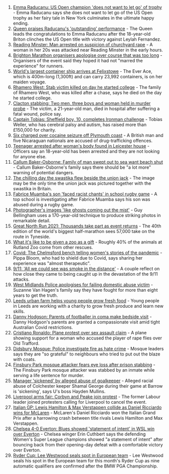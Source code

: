 1. [Emma Raducanu: US Open champion 'does not want to let go' of trophy](https://www.bbc.co.uk/sport/tennis/58533776?at_medium=RSS&at_campaign=KARANGA) - Emma Raducanu says she does not want to let go of the US Open trophy as her fairy tale in New York culminates in the ultimate happy ending.
2. [Queen praises Raducanu's 'outstanding' performance](https://www.bbc.co.uk/sport/tennis/58533034?at_medium=RSS&at_campaign=KARANGA) - The Queen leads the congratulations to Emma Raducanu after the 18-year-old Briton clinches the US Open title with victory against Leylah Fernandez.
3. [Reading Minster: Man arrested on suspicion of churchyard rape](https://www.bbc.co.uk/news/uk-england-berkshire-58538181?at_medium=RSS&at_campaign=KARANGA) - A woman in her 20s was attacked near Reading Minster in the early hours.
4. [Brighton Marathon organisers apologise over course that was too long](https://www.bbc.co.uk/news/uk-england-sussex-58538441?at_medium=RSS&at_campaign=KARANGA) - Organisers of the event said they hoped it had not "marred the experience" for runners.
5. [World's largest container ship arrives at Felixstowe](https://www.bbc.co.uk/news/uk-england-suffolk-58521299?at_medium=RSS&at_campaign=KARANGA) - The Ever Ace, which is 400m-long (1,300ft) and can carry 23,992 containers, is on her maiden voyage.
6. [Rhamero West: Stab victim killed on day he started college](https://www.bbc.co.uk/news/uk-england-manchester-58536344?at_medium=RSS&at_campaign=KARANGA) - The family of Rhamero West, who was killed after a chase, says he died on the day he started college.
7. [Clacton stabbing: Two men, three boys and woman held in murder probe](https://www.bbc.co.uk/news/uk-england-essex-58535593?at_medium=RSS&at_campaign=KARANGA) - The victim, a 21-year-old man, died in hospital after suffering a fatal wound, police say.
8. [Captain Tobias: Sheffield boy, 10, completes Ironman challenge](https://www.bbc.co.uk/news/uk-england-south-yorkshire-58528510?at_medium=RSS&at_campaign=KARANGA) - Tobias Weller, who has cerebral palsy and autism, has raised more than £150,000 for charity.
9. [Six charged over cocaine seizure off Plymouth coast](https://www.bbc.co.uk/news/uk-england-devon-58537020?at_medium=RSS&at_campaign=KARANGA) - A British man and five Nicaraguan nationals are accused of drug-trafficking offences.
10. [Teenager arrested after woman's body found in Leicester house](https://www.bbc.co.uk/news/uk-england-leicestershire-58536008?at_medium=RSS&at_campaign=KARANGA) - Officers say an 18-year-old has been arrested and they are not looking for anyone else.
11. [Callum Baker-Osborne: Family of man swept out to sea want beach shut](https://www.bbc.co.uk/news/uk-england-dorset-58536098?at_medium=RSS&at_campaign=KARANGA) - Callum Baker-Osborne's family says there should be "a lot more" warning of potential dangers.
12. [The chilling day the swastika flew beside the union jack](https://www.bbc.co.uk/news/uk-england-nottinghamshire-58341335?at_medium=RSS&at_campaign=KARANGA) - The image may be the only time the union jack was pictured together with the swastika in Britain.
13. [Fabrice Muamba's son 'faced racist chants' in school rugby game](https://www.bbc.co.uk/news/uk-england-manchester-58536338?at_medium=RSS&at_campaign=KARANGA) - A top school is investigating after Fabrice Muamba says his son was abused during a rugby game.
14. [Photographer's images 'like ghosts coming out the mist'](https://www.bbc.co.uk/news/uk-england-bristol-58505275?at_medium=RSS&at_campaign=KARANGA) - Guy Bellingham uses a 170-year-old technique to produce striking photos in remarkable detail.
15. [Great North Run 2021: Thousands take part as event returns](https://www.bbc.co.uk/news/uk-england-tyne-58519044?at_medium=RSS&at_campaign=KARANGA) - The 40th edition of the world's biggest half-marathon sees 57,000 take on the route in Tyneside.
16. [What it's like to be given a zoo as a gift](https://www.bbc.co.uk/news/uk-england-leicestershire-58479112?at_medium=RSS&at_campaign=KARANGA) - Roughly 40% of the animals at Rutland Zoo come from other rescues.
17. [Covid: The Chelmsford bench telling women's stories of the pandemic](https://www.bbc.co.uk/news/uk-england-essex-58505014?at_medium=RSS&at_campaign=KARANGA) - Pippa Bloom, who had to shield due to Covid, says sharing her experience was "almost therapeutic".
18. [9/11: 'All we could see was smoke in the distance'](https://www.bbc.co.uk/news/uk-england-birmingham-58486093?at_medium=RSS&at_campaign=KARANGA) - A couple reflect on how close they came to being caught up in the devastation of the 9/11 attacks.
19. [West Midlands Police apologises for failing domestic abuse victim](https://www.bbc.co.uk/news/uk-england-birmingham-58515401?at_medium=RSS&at_campaign=KARANGA) - Suzanne Van Hagen's family say they have fought for more than eight years to get the truth.
20. [Leeds urban farm helps young people grow fresh food](https://www.bbc.co.uk/news/uk-england-leeds-58521359?at_medium=RSS&at_campaign=KARANGA) - Young people in Leeds are working with a charity to grow fresh produce and learn new skills.
21. [Danny Hodgson: Parents of footballer in coma make bedside visit](https://www.bbc.co.uk/news/uk-england-cumbria-58536864?at_medium=RSS&at_campaign=KARANGA) - Danny Hodgson's parents are granted a compassionate visit amid tight Australian Covid restrictions.
22. [Cristiano Ronaldo: Plane protest over sex assault claim](https://www.bbc.co.uk/news/uk-england-manchester-58528893?at_medium=RSS&at_campaign=KARANGA) - A plane showing support for a woman who accused the player of rape flies over Old Trafford.
23. [Didsbury Mosque: Police investigate fire as hate crime](https://www.bbc.co.uk/news/uk-england-manchester-58528886?at_medium=RSS&at_campaign=KARANGA) - Mosque leaders says they are "so grateful" to neighbours who tried to put out the blaze with coats.
24. [Finsbury Park mosque attacker fears eye loss after prison stabbing](https://www.bbc.co.uk/news/uk-wales-58530744?at_medium=RSS&at_campaign=KARANGA) - The Finsbury Park mosque attacker was stabbed by an inmate while serving a life sentence for murder.
25. [Manager 'sickened' by alleged abuse of goalkeeper](https://www.bbc.co.uk/sport/football/58529258?at_medium=RSS&at_campaign=KARANGA) - Alleged racial abuse of Colchester keeper Shamal George during their game at Barrow is 'sickening', says U's boss Hayden Mullins.
26. [Liverpool arms fair: Corbyn and Peake join protest](https://www.bbc.co.uk/news/uk-england-merseyside-58513166?at_medium=RSS&at_campaign=KARANGA) - The former Labour leader joined protesters calling for Liverpool to cancel the event.
27. [Italian GP: Lewis Hamilton & Max Verstappen collide as Daniel Ricciardo wins for McLaren](https://www.bbc.co.uk/sport/formula1/58537637?at_medium=RSS&at_campaign=KARANGA) - McLaren's Daniel Ricciardo won the Italian Grand Prix after a harrowing crash between title rivals Lewis Hamilton and Max Verstappen.
28. [Chelsea 4-0 Everton: Blues showed 'statement of intent' in WSL win over Everton](https://www.bbc.co.uk/sport/football/58451984?at_medium=RSS&at_campaign=KARANGA) - Chelsea winger Erin Cuthbert says the defending Women's Super League champions showed "a statement of intent" after bouncing back from their opening-day defeat with a comfortable victory over Everton.
29. [Ryder Cup: Lee Westwood seals spot in European team](https://www.bbc.co.uk/sport/golf/58538585?at_medium=RSS&at_campaign=KARANGA) - Lee Westwood seals his spot in the European team for this month's Ryder Cup as nine automatic qualifiers are confirmed after the BMW PGA Championship.
